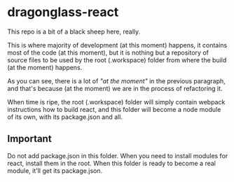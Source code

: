 # dragonglass-react

This repo is a bit of a black sheep here, really.

This is where majority of development (at this moment) happens, it contains most of the code (at this moment), but it is nothing but a repository of source files to be used by the root (.workspace) folder from where the build (at the moment) happens.

As you can see, there is a lot of *"at the moment"* in the previous paragraph, and that's because (at the moment) we are in the process of refactoring it.

When time is ripe, the root (.workspace) folder will simply contain webpack instructions how to build react, and this folder will become a node module of its own, with its package.json and all.

## Important

Do not add package.json in this folder. When you need to install modules for react, install them in the root. When this folder is ready to become a real module, it'll get its package.json.

